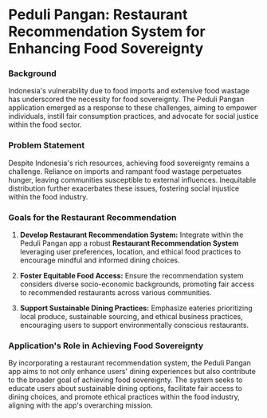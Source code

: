 # Peduli Pangan: Restaurant Recommendation System for Enhancing Food Sovereignty

### Background

Indonesia's vulnerability due to food imports and extensive food wastage has underscored the necessity for food sovereignty. The Peduli Pangan application emerged as a response to these challenges, aiming to empower individuals, instill fair consumption practices, and advocate for social justice within the food sector.

### Problem Statement

Despite Indonesia's rich resources, achieving food sovereignty remains a challenge. Reliance on imports and rampant food wastage perpetuates hunger, leaving communities susceptible to external influences. Inequitable distribution further exacerbates these issues, fostering social injustice within the food industry.

### Goals for the Restaurant Recommendation 

1. **Develop Restaurant Recommendation System:** Integrate within the Peduli Pangan app a robust **Restaurant Recommendation System** leveraging user preferences, location, and ethical food practices to encourage mindful and informed dining choices.

2. **Foster Equitable Food Access:** Ensure the recommendation system considers diverse socio-economic backgrounds, promoting fair access to recommended restaurants across various communities.

3. **Support Sustainable Dining Practices:** Emphasize eateries prioritizing local produce, sustainable sourcing, and ethical business practices, encouraging users to support environmentally conscious restaurants.

### Application's Role in Achieving Food Sovereignty

By incorporating a restaurant recommendation system, the Peduli Pangan app aims to not only enhance users' dining experiences but also contribute to the broader goal of achieving food sovereignty. The system seeks to educate users about sustainable dining options, facilitate fair access to dining choices, and promote ethical practices within the food industry, aligning with the app's overarching mission.
